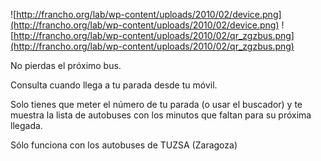![http://francho.org/lab/wp-content/uploads/2010/02/device.png](http://francho.org/lab/wp-content/uploads/2010/02/device.png)
![http://francho.org/lab/wp-content/uploads/2010/02/qr_zgzbus.png](http://francho.org/lab/wp-content/uploads/2010/02/qr_zgzbus.png)

No pierdas el próximo bus.

Consulta cuando llega a tu parada desde tu móvil.

Solo tienes que meter el número de tu parada (o usar el buscador) y te muestra la lista de autobuses con los minutos que faltan para su próxima llegada.

 Sólo funciona con los autobuses de TUZSA (Zaragoza) 